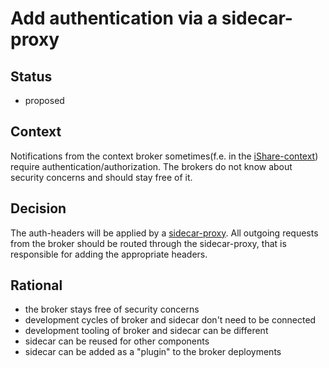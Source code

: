 # Add authentication via a sidecar-proxy 

## Status

- proposed

## Context

Notifications from the context broker sometimes(f.e. in the [iShare-context](https://dev.ishareworks.org)) require authentication/authorization. The brokers do 
not know about security concerns and should stay free of it.   

## Decision

The auth-headers will be applied by a [sidecar-proxy](https://www.oreilly.com/library/view/designing-distributed-systems/9781491983638/ch02.html). All
outgoing requests from the broker should be routed through the sidecar-proxy, that is responsible for adding the appropriate headers.

## Rational

- the broker stays free of security concerns
- development cycles of broker and sidecar don't need to be connected
- development tooling of broker and sidecar can be different
- sidecar can be reused for other components
- sidecar can be added as a "plugin" to the broker deployments